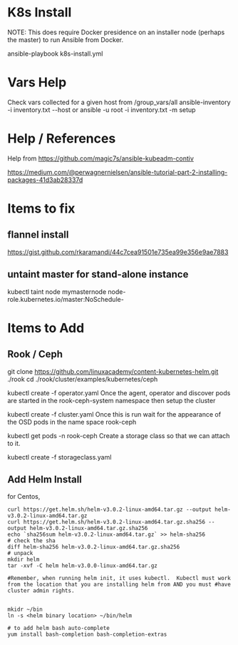 # K8s Install
NOTE: This does require Docker presidence on an installer node (perhaps the master) to run Ansible from Docker.

ansible-playbook k8s-install.yml 

# Vars Help
Check vars collected for a given host from /group_vars/all
ansible-inventory -i inventory.txt --host <hostname or IP>
  or
ansible -u root -i inventory.txt -m setup <hostname or IP>

# Help / References
Help from https://github.com/magic7s/ansible-kubeadm-contiv

https://medium.com/@perwagnernielsen/ansible-tutorial-part-2-installing-packages-41d3ab28337d


# Items to fix
## flannel install
https://gist.github.com/rkaramandi/44c7cea91501e735ea99e356e9ae7883

## untaint master for stand-alone instance
kubectl taint node mymasternode node-role.kubernetes.io/master:NoSchedule-

# Items to Add
## Rook / Ceph
git clone https://github.com/linuxacademy/content-kubernetes-helm.git ./rook
cd ./rook/cluster/examples/kubernetes/ceph


kubectl create -f operator.yaml
Once the agent, operator and discover pods are started in the rook-ceph-system namespace then setup the cluster

kubectl create -f cluster.yaml
Once this is run wait for the appearance of the OSD pods in the name space rook-ceph

kubectl get pods -n rook-ceph
Create a storage class so that we can attach to it.

kubectl create -f storageclass.yaml

## Add Helm Install
for Centos, 
```
curl https://get.helm.sh/helm-v3.0.2-linux-amd64.tar.gz --output helm-v3.0.2-linux-amd64.tar.gz
curl https://get.helm.sh/helm-v3.0.2-linux-amd64.tar.gz.sha256 --output helm-v3.0.2-linux-amd64.tar.gz.sha256
echo `sha256sum helm-v3.0.2-linux-amd64.tar.gz` >> helm-sha256
# check the sha
diff helm-sha256 helm-v3.0.2-linux-amd64.tar.gz.sha256
# unpack
mkdir helm
tar -xvf -C helm helm-v3.0.0-linux-amd64.tar.gz

#Remember, when running helm init, it uses kubectl.  Kubectl must work from the location that you are installing helm from AND you must #have cluster admin rights.


mkidr ~/bin
ln -s <helm binary location> ~/bin/helm

# to add helm bash auto-complete
yum install bash-completion bash-completion-extras


```


